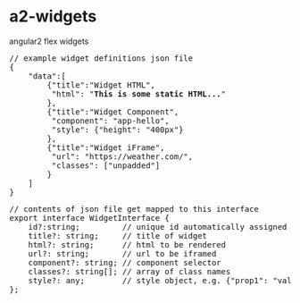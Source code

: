 # a2-widgets
angular2 flex widgets

<pre>
// example widget definitions json file
{
    "data":[
        {"title":"Widget HTML",
         "html": "<b>This is some static HTML...</b>"
        },
        {"title":"Widget Component",
         "component": "app-hello",
         "style": {"height": "400px"}
        },
        {"title":"Widget iFrame",
         "url": "https://weather.com/",
         "classes": ["unpadded"]
        }
    ]
}
</pre>


<pre>
// contents of json file get mapped to this interface
export interface WidgetInterface {
    id?:string;         // unique id automatically assigned
    title?: string;     // title of widget
    html?: string;      // html to be rendered
    url?: string;       // url to be iframed
    component?: string; // component selector
    classes?: string[]; // array of class names
    style?: any;        // style object, e.g. {"prop1": "value", "prop2": "value", ... "propN": "value"}
};
</pre>

